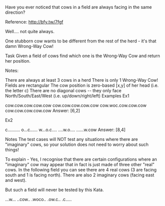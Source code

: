 Have you ever noticed that cows in a field are always facing in the same direction?

Reference: http://bfy.tw/7fgf

Well.... not quite always.

One stubborn cow wants to be different from the rest of the herd - it's that damn Wrong-Way Cow!

Task
Given a field of cows find which one is the Wrong-Way Cow and return her position.

Notes:

There are always at least 3 cows in a herd
There is only 1 Wrong-Way Cow!
Fields are rectangular
The cow position is zero-based [x,y] of her head (i.e. the letter c)
There are no diagonal cows -- they only face North/South/East/West (i.e. up/down/right/left)
Examples
Ex1

cow.cow.cow.cow.cow
cow.cow.cow.cow.cow
cow.woc.cow.cow.cow
cow.cow.cow.cow.cow
Answer: [6,2]

Ex2

c..........
o...c......
w...o.c....
....w.o....
......w.cow
Answer: [8,4]

Notes
The test cases will NOT test any situations where there are "imaginary" cows, so your solution does not need to worry about such things!

To explain - Yes, I recognise that there are certain configurations where an "imaginary" cow may appear that in fact is just made of three other "real" cows. In the following field you can see there are 4 real cows (3 are facing south and 1 is facing north). There are also 2 imaginary cows (facing east and west).

But such a field will never be tested by this Kata.

...w...
..cow..
.woco..
.ow.c..
.c.....